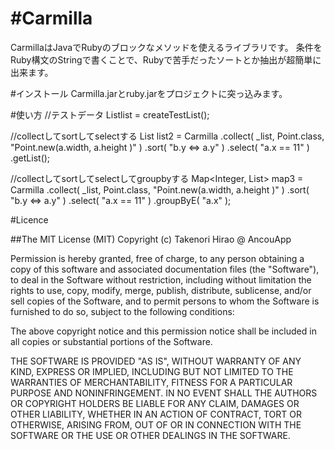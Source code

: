 #Carmilla
========

CarmillaはJavaでRubyのブロックなメソッドを使えるライブラリです。
条件をRuby構文のStringで書くことで、Rubyで苦手だったソートとか抽出が超簡単に出来ます。


#インストール
Carmilla.jarとruby.jarをプロジェクトに突っ込みます。

#使い方
//テストデータ
List<Rectangle>list = createTestList();
        
        
//collectしてsortしてselectする
List<Point> list2 =
    Carmilla
        .collect( _list, Point.class, "Point.new(a.width, a.height )" )
        .sort( "b.y <=> a.y" )
        .select( "a.x == 11" )
        .getList();
        
        
//collectしてsortしてselectしてgroupbyする
Map<Integer, List<Point>> map3 =
    Carmilla
        .collect( _list, Point.class, "Point.new(a.width, a.height )" )
        .sort( "b.y <=> a.y" )
        .select( "a.x == 11" )
        .groupByE( "a.x" );
        

#Licence

##The MIT License (MIT)
Copyright (c) Takenori Hirao @ AncouApp

Permission is hereby granted, free of charge, to any person obtaining a copy of this software and associated documentation files (the "Software"), to deal in the Software without restriction, including without limitation the rights to use, copy, modify, merge, publish, distribute, sublicense, and/or sell copies of the Software, and to permit persons to whom the Software is furnished to do so, subject to the following conditions:

The above copyright notice and this permission notice shall be included in all copies or substantial portions of the Software.

THE SOFTWARE IS PROVIDED "AS IS", WITHOUT WARRANTY OF ANY KIND, EXPRESS OR IMPLIED, INCLUDING BUT NOT LIMITED TO THE WARRANTIES OF MERCHANTABILITY, FITNESS FOR A PARTICULAR PURPOSE AND NONINFRINGEMENT. IN NO EVENT SHALL THE AUTHORS OR COPYRIGHT HOLDERS BE LIABLE FOR ANY CLAIM, DAMAGES OR OTHER LIABILITY, WHETHER IN AN ACTION OF CONTRACT, TORT OR OTHERWISE, ARISING FROM, OUT OF OR IN CONNECTION WITH THE SOFTWARE OR THE USE OR OTHER DEALINGS IN THE SOFTWARE.
